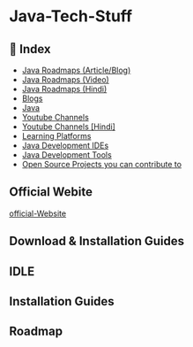 # Java-Tech-Stuff
 
  ## 📃 Index
<ul>
<li><a href="#java-roadmaps-article-blog">Java Roadmaps (Article/Blog)</a></li>
<li><a href="#ajava-roadmaps-video">Java Roadmaps (Video)</a></li>
<li><a href="#java-roadmaps-hindi">Java Roadmaps (Hindi)</a></li>
<li><a href="#blogs">Blogs</a></li>
<li><a href="#-java"> Java</a></li>
<li><a href="#youtube-channels">Youtube Channels</a></li>
<li><a href="#youtube-channels-hindi">Youtube Channels [Hindi]</a></li>
<li><a href="#-learning-platforms"> Learning Platforms</a></li>
<li><a href="#java-development-ides">Java Development IDEs</a></li>
<li><a href="java-development-tools">Java Development Tools </a></li>
<li><a href="#-open-source-projects-you-can-contribute-to"> Open Source Projects you can contribute to</a></li> 
</ul>

  
  
  
  
  
  
  
  
  
  
  



  
  
  
  
  
  
  
  ## Official Webite
  [official-Website](https://www.oracle.com/in/java/technologies/downloads/)
  ## Download & Installation Guides
  ## IDLE
  ## Installation Guides
  ## Roadmap
  
